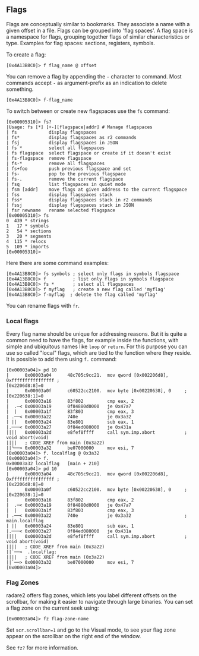 ## Flags

Flags are conceptually similar to bookmarks. They associate a name with a given offset in a file. Flags can be grouped into 'flag spaces'. A flag space is a namespace for flags, grouping together flags of similar characteristics or type. Examples for flag spaces: sections, registers, symbols.

To create a flag:

```
[0x4A13B8C0]> f flag_name @ offset
```

You can remove a flag by appending the `-` character to command. Most commands accept `-` as argument-prefix as an indication to delete something.

```
[0x4A13B8C0]> f-flag_name
```

To switch between or create new flagspaces use the `fs` command:

```
[0x00005310]> fs?
|Usage: fs [*] [+-][flagspace|addr] # Manage flagspaces
| fs            display flagspaces
| fs*           display flagspaces as r2 commands
| fsj           display flagspaces in JSON
| fs *          select all flagspaces
| fs flagspace  select flagspace or create if it doesn't exist
| fs-flagspace  remove flagspace
| fs-*          remove all flagspaces
| fs+foo        push previous flagspace and set
| fs-           pop to the previous flagspace
| fs-.          remove the current flagspace
| fsq           list flagspaces in quiet mode
| fsm [addr]    move flags at given address to the current flagspace
| fss           display flagspaces stack
| fss*          display flagspaces stack in r2 commands
| fssj          display flagspaces stack in JSON
| fsr newname   rename selected flagspace
[0x00005310]> fs
0  439 * strings
1   17 * symbols
2   54 * sections
3   20 * segments
4  115 * relocs
5  109 * imports
[0x00005310]>
```

Here there are some command examples:

```
[0x4A13B8C0]> fs symbols ; select only flags in symbols flagspace
[0x4A13B8C0]> f          ; list only flags in symbols flagspace
[0x4A13B8C0]> fs *       ; select all flagspaces
[0x4A13B8C0]> f myflag   ; create a new flag called 'myflag'
[0x4A13B8C0]> f-myflag  ; delete the flag called 'myflag'
```

You can rename flags with `fr`.

### Local flags

Every flag name should be unique for addressing reasons. But it is quite a common need
to have the flags, for example inside the functions, with simple and ubiquitous names like `loop` or `return`. For this purpose you can use so called "local" flags, which are tied to the function where they reside. It is possible to add them using `f.` command:

```
[0x00003a04]> pd 10
|      0x00003a04      48c705c9cc21.  mov qword [0x002206d8], 0xffffffffffffffff ;
[0x2206d8:8]=0
|      0x00003a0f      c60522cc2100.  mov byte [0x00220638], 0     ; [0x220638:1]=0
|      0x00003a16      83f802         cmp eax, 2
|  .─< 0x00003a19      0f84880d0000   je 0x47a7
|  |   0x00003a1f      83f803         cmp eax, 3
| .──< 0x00003a22      740e           je 0x3a32
| ||   0x00003a24      83e801         sub eax, 1
|.───< 0x00003a27      0f84ed080000   je 0x431a
||||   0x00003a2d      e8fef8ffff     call sym.imp.abort           ; void abort(void)
||||   ; CODE XREF from main (0x3a22)
||╰──> 0x00003a32      be07000000     mov esi, 7
[0x00003a04]> f. localflag @ 0x3a32
[0x00003a04]> f.
0x00003a32 localflag   [main + 210]
[0x00003a04]> pd 10
|      0x00003a04      48c705c9cc21.  mov qword [0x002206d8], 0xffffffffffffffff ;
[0x2206d8:8]=0
|      0x00003a0f      c60522cc2100.  mov byte [0x00220638], 0     ; [0x220638:1]=0
|      0x00003a16      83f802         cmp eax, 2
|  .─< 0x00003a19      0f84880d0000   je 0x47a7
|  |   0x00003a1f      83f803         cmp eax, 3
| .──< 0x00003a22      740e           je 0x3a32                    ; main.localflag
| ||   0x00003a24      83e801         sub eax, 1
|.───< 0x00003a27      0f84ed080000   je 0x431a
||||   0x00003a2d      e8fef8ffff     call sym.imp.abort           ; void abort(void)
||||   ; CODE XREF from main (0x3a22)
||`──>  .localflag:
||||   ; CODE XREF from main (0x3a22)
||`──> 0x00003a32      be07000000     mov esi, 7
[0x00003a04]>
```

### Flag Zones

radare2 offers flag zones, which lets you label different offsets on the scrollbar, for making it easier to navigate through large binaries. You can set a flag zone on the current seek using:

```
[0x00003a04]> fz flag-zone-name
```

Set `scr.scrollbar=1` and go to the Visual mode, to see your flag zone appear on the scrollbar on the right end of the window.

See `fz?` for more information.